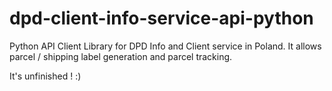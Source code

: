# dpd-client-info-service-api-python
Python API Client Library for DPD Info and Client service in Poland.  It allows parcel / shipping label generation and parcel tracking.


It's unfinished ! :)